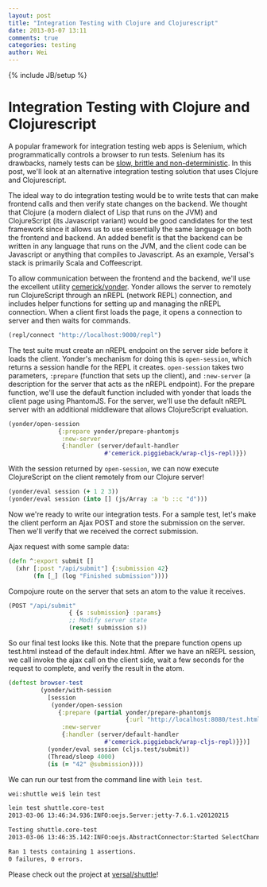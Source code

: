 ```yaml
---
layout: post
title: "Integration Testing with Clojure and Clojurescript"
date: 2013-03-07 13:11
comments: true
categories: testing
author: Wei
---
```


{% include JB/setup %}

# Integration Testing with Clojure and Clojurescript

A popular framework for integration testing web apps is Selenium, which programmatically controls a browser to run tests. Selenium has its drawbacks, namely tests can be [slow, brittle and non-deterministic](http://jdrew33.blogspot.com/2012/02/pros-and-cons-of-selenium.html). In this post, we'll look at an alternative integration testing solution that uses Clojure and Clojurescript.

The ideal way to do integration testing would be to write tests that can make frontend calls and then verify state changes on the backend. We thought that Clojure (a modern dialect of Lisp that runs on the JVM) and ClojureScript (its Javascript variant) would be good candidates for the test framework since it allows us to use essentially the same language on both the frontend and backend. An added benefit is that the backend can be written in any language that runs on the JVM, and the client code can be Javascript or anything that compiles to Javascript. As an example, Versal's stack is primarily Scala and Coffeescript.

To allow communication between the frontend and the backend, we'll use the excellent utility [cemerick/yonder](http://github.com/cemerick/yonder). Yonder allows the server to remotely run ClojureScript through an nREPL (network REPL) connection, and includes helper functions for setting up and managing the nREPL connection. When a client first loads the page, it opens a connection to server and then waits for commands.

```Clojure
(repl/connect "http://localhost:9000/repl")
```

The test suite must create an nREPL endpoint on the server side before it loads the client. Yonder's mechanism for doing this is `open-session`, which returns a session handle for the REPL it creates. `open-session` takes two parameters, `:prepare` (function that sets up the client), and `:new-server` (a description for the server that acts as the nREPL endpoint). For the prepare function, we'll use the default function included with yonder that loads the client page using PhantomJS. For the server, we'll use the default nREPL server with an additional middleware that allows ClojureScript evaluation.

```Clojure
(yonder/open-session
              {:prepare yonder/prepare-phantomjs
               :new-server
               {:handler (server/default-handler
                           #'cemerick.piggieback/wrap-cljs-repl)}})
```

With the session returned by `open-session`, we can now execute ClojureScript on the client remotely from our Clojure server!

```Clojure
(yonder/eval session (+ 1 2 3))
(yonder/eval session (into [] (js/Array :a 'b ::c "d")))
```

Now we're ready to write our integration tests. For a sample test, let's make the client perform an Ajax POST and store the submission on the server. Then we'll verify that we received the correct submission.

Ajax request with some sample data:
```Clojure
(defn ^:export submit []
  (xhr [:post "/api/submit"] {:submission 42}
       (fn [_] (log "Finished submission"))))
```

Compojure route on the server that sets an atom to the value it receives.
```Clojure
(POST "/api/submit"
                 { {s :submission} :params}
                 ;; Modify server state
                 (reset! submission s))
```

So our final test looks like this. Note that the prepare function opens up test.html instead of the default index.html. After we have an nREPL session, we call invoke the ajax call on the client side, wait a few seconds for the request to complete, and verify the result in the atom.
```Clojure
(deftest browser-test
         (yonder/with-session
           [session
            (yonder/open-session
              {:prepare (partial yonder/prepare-phantomjs
                                 {:url "http://localhost:8080/test.html"})
               :new-server
               {:handler (server/default-handler
                           #'cemerick.piggieback/wrap-cljs-repl)}})]
           (yonder/eval session (cljs.test/submit))
           (Thread/sleep 4000)
           (is (= "42" @submission))))
```

We can run our test from the command line with `lein test`.

```bash
wei:shuttle wei$ lein test

lein test shuttle.core-test
2013-03-06 13:46:34.936:INFO:oejs.Server:jetty-7.6.1.v20120215

Testing shuttle.core-test
2013-03-06 13:46:35.142:INFO:oejs.AbstractConnector:Started SelectChannelConnector@0.0.0.0:8080

Ran 1 tests containing 1 assertions.
0 failures, 0 errors.
```

Please check out the project at [versal/shuttle](http://www.github.com/versal/shuttle)!
